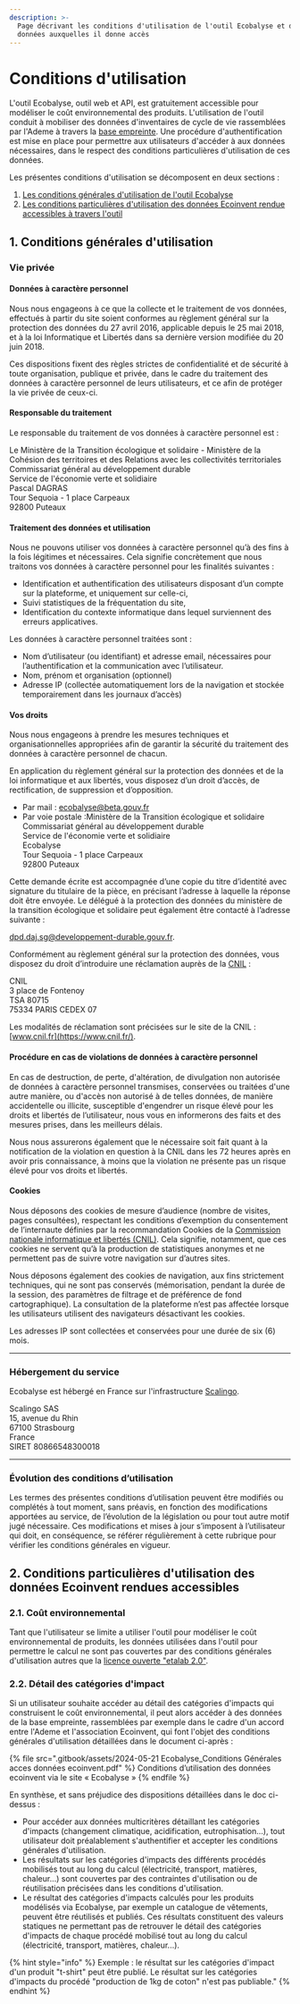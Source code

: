 ```yaml
---
description: >-
  Page décrivant les conditions d'utilisation de l'outil Ecobalyse et des
  données auxquelles il donne accès
---
```


# Conditions d'utilisation

L'outil Ecobalyse, outil web et API, est gratuitement accessible pour modéliser le coût environnemental des produits. L'utilisation de l'outil conduit à mobiliser des données d'inventaires de cycle de vie rassemblées par l'Ademe à travers la [base empreinte](https://base-empreinte.ademe.fr/). Une procédure d'authentification est mise en place pour permettre aux utilisateurs d'accéder à aux données nécessaires, dans le respect des conditions particulières d'utilisation de ces données.

Les présentes conditions d'utilisation se décomposent en deux sections :&#x20;

1. [Les conditions générales d'utilisation de l'outil Ecobalyse](conditions-dutilisation.md#id-1.-conditions-generales-dutilisation)
2. [Les conditions particulières d'utilisation des données Ecoinvent rendue accessibles à travers l'outil](conditions-dutilisation.md#id-2.-conditions-particulieres-dutilisation-des-donnees-ecoinvent-rendues-accessibles)

## 1. Conditions générales d'utilisation

### Vie privée

#### Données à caractère personnel

Nous nous engageons à ce que la collecte et le traitement de vos données, effectués à partir du site soient conformes au règlement général sur la protection des données du 27 avril 2016, applicable depuis le 25 mai 2018, et à la loi Informatique et Libertés dans sa dernière version modifiée du 20 juin 2018.

Ces dispositions fixent des règles strictes de confidentialité et de sécurité à toute organisation, publique et privée, dans le cadre du traitement des données à caractère personnel de leurs utilisateurs, et ce afin de protéger la vie privée de ceux-ci.

#### Responsable du traitement

Le responsable du traitement de vos données à caractère personnel est :

Le Ministère de la Transition écologique et solidaire - Ministère de la Cohésion des territoires et des Relations avec les collectivités territoriales\
Commissariat général au développement durable\
Service de l'économie verte et solidiaire\
Pascal DAGRAS\
Tour Sequoia - 1 place Carpeaux\
92800 Puteaux

#### Traitement des données et utilisation

Nous ne pouvons utiliser vos données à caractère personnel qu’à des fins à la fois légitimes et nécessaires. Cela signifie concrètement que nous traitons vos données à caractère personnel pour les finalités suivantes :

* Identification et authentification des utilisateurs disposant d’un compte sur la plateforme, et uniquement sur celle-ci,
* Suivi statistiques de la fréquentation du site,
* Identification du contexte informatique dans lequel surviennent des erreurs applicatives.

Les données à caractère personnel traitées sont :

* Nom d’utilisateur (ou identifiant) et adresse email, nécessaires pour l’authentification et la communication avec l’utilisateur.
* Nom, prénom et organisation (optionnel)
* Adresse IP (collectée automatiquement lors de la navigation et stockée temporairement dans les journaux d’accès)

#### Vos droits

Nous nous engageons à prendre les mesures techniques et organisationnelles appropriées afin de garantir la sécurité du traitement des données à caractère personnel de chacun.

En application du règlement général sur la protection des données et de la loi informatique et aux libertés, vous disposez d’un droit d’accès, de rectification, de suppression et d’opposition.

* Par mail : ecobalyse@beta.gouv.fr
* Par voie postale :Ministère de la Transition écologique et solidaire\
  Commissariat général au développement durable\
  Service de l'économie verte et solidiaire\
  Ecobalyse\
  Tour Sequoia - 1 place Carpeaux\
  92800 Puteaux

Cette demande écrite est accompagnée d’une copie du titre d’identité avec signature du titulaire de la pièce, en précisant l’adresse à laquelle la réponse doit être envoyée. Le délégué à la protection des données du ministère de la transition écologique et solidaire peut également être contacté à l’adresse suivante :

dpd.daj.sg@developpement-durable.gouv.fr.

Conformément au règlement général sur la protection des données, vous disposez du droit d’introduire une réclamation auprès de la [CNIL](https://www.cnil.fr/) :

CNIL\
3 place de Fontenoy\
TSA 80715\
75334 PARIS CEDEX 07

Les modalités de réclamation sont précisées sur le site de la CNIL : [www.cnil.fr](https://www.cnil.fr/).

#### Procédure en cas de violations de données à caractère personnel

En cas de destruction, de perte, d'altération, de divulgation non autorisée de données à caractère personnel transmises, conservées ou traitées d'une autre manière, ou d'accès non autorisé à de telles données, de manière accidentelle ou illicite, susceptible d'engendrer un risque élevé pour les droits et libertés de l’utilisateur, nous vous en informerons des faits et des mesures prises, dans les meilleurs délais.

Nous nous assurerons également que le nécessaire soit fait quant à la notification de la violation en question à la CNIL dans les 72 heures après en avoir pris connaissance, à moins que la violation ne présente pas un risque élevé pour vos droits et libertés.

#### Cookies

Nous déposons des cookies de mesure d’audience (nombre de visites, pages consultées), respectant les conditions d’exemption du consentement de l’internaute définies par la recommandation Cookies de la [Commission nationale informatique et libertés (CNIL)](https://www.cnil.fr/). Cela signifie, notamment, que ces cookies ne servent qu’à la production de statistiques anonymes et ne permettent pas de suivre votre navigation sur d’autres sites.

Nous déposons également des cookies de navigation, aux fins strictement techniques, qui ne sont pas conservés (mémorisation, pendant la durée de la session, des paramètres de filtrage et de préférence de fond cartographique). La consultation de la plateforme n’est pas affectée lorsque les utilisateurs utilisent des navigateurs désactivant les cookies.

Les adresses IP sont collectées et conservées pour une durée de six (6) mois.

***

### Hébergement du service

Ecobalyse est hébergé en France sur l'infrastructure [Scalingo](https://scalingo.com/fr).

Scalingo SAS\
15, avenue du Rhin\
67100 Strasbourg\
France\
SIRET 80866548300018

***

### Évolution des conditions d’utilisation

Les termes des présentes conditions d’utilisation peuvent être modifiés ou complétés à tout moment, sans préavis, en fonction des modifications apportées au service, de l’évolution de la législation ou pour tout autre motif jugé nécessaire. Ces modifications et mises à jour s’imposent à l’utilisateur qui doit, en conséquence, se référer régulièrement à cette rubrique pour vérifier les conditions générales en vigueur.

## 2. Conditions particulières d'utilisation des données Ecoinvent rendues accessibles

### 2.1. Coût environnemental

Tant que l'utilisateur se limite a utiliser l'outil pour modéliser le coût environnemental de produits, les données utilisées dans l'outil pour permettre le calcul ne sont pas couvertes par des conditions générales d'utilisation autres que la [licence ouverte "etalab 2.0"](https://www.etalab.gouv.fr/wp-content/uploads/2017/04/ETALAB-Licence-Ouverte-v2.0.pdf).&#x20;

### 2.2. Détail des catégories d'impact

Si un utilisateur souhaite accéder au détail des catégories d'impacts qui construisent le coût environnemental, il peut alors accéder à des données de la base empreinte, rassemblées par exemple dans le cadre d'un accord entre l'Ademe et l'association Ecoinvent, qui font l'objet des conditions générales d'utilisation détaillées dans le document ci-après :&#x20;

{% file src=".gitbook/assets/2024-05-21 Ecobalyse_Conditions Générales acces données ecoinvent.pdf" %}
Conditions d’utilisation des données ecoinvent via le site « Ecobalyse »
{% endfile %}

En synthèse, et sans préjudice des dispositions détaillées dans le doc ci-dessus :&#x20;

* Pour accéder aux données multicritères détaillant les catégories d'impacts (changement climatique, acidification, eutrophisation...), tout utilisateur doit préalablement s'authentifier et accepter les conditions générales d'utilisation.
* Les résultats sur les catégories d'impacts des différents procédés mobilisés tout au long du calcul (électricité, transport, matières, chaleur...) sont couvertes par des contraintes d'utilisation ou de réutilisation précisées dans les conditions d'utilisation.
* Le résultat des catégories d'impacts calculés pour les produits modélisés via Ecobalyse, par exemple un catalogue de vêtements, peuvent être réutilisés et publiés. Ces résultats constituent des valeurs statiques ne permettant pas de retrouver le détail des catégories d'impacts de chaque procédé mobilisé tout au long du calcul (électricité, transport, matières, chaleur...).

{% hint style="info" %}
Exemple : le résultat sur les catégories d'impact d'un produit "t-shirt" peut être publié. Le résultat sur les catégories d'impacts du procédé "production de 1kg de coton" n'est pas publiable."
{% endhint %}
